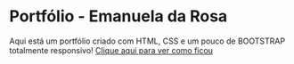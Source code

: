 # Portfólio - Emanuela da Rosa

Aqui está um portfólio criado com HTML, CSS e um pouco de BOOTSTRAP totalmente responsivo!
[Clique aqui para ver como ficou](https://portfolioemanuela.netlify.app/)
